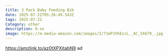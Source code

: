 ```yaml
---
title: 3 Pack Baby Feeding Bib
date: 2025-07-22T05:26:49.543Z
tags: 2025-07-22
Category: other
description: 9.xx
image: https://m.media-amazon.com/images/I/71mPJVhEscL._AC_SX679_.jpg
---
```

https://amzlink.to/az0tXPXitabN9 ad